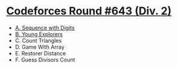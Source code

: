 # [Codeforces Round #643 (Div. 2)](https://codeforces.com/contest/1355)

- [A. Sequence with Digits](https://github.com/wingkwong/codeforces/blob/master/1355/A.cpp)
- [B. Young Explorers](https://github.com/wingkwong/codeforces/blob/master/1355/B.cpp)
- C. Count Triangles
- D. Game With Array
- E. Restorer Distance
- F. Guess Divisors Count
